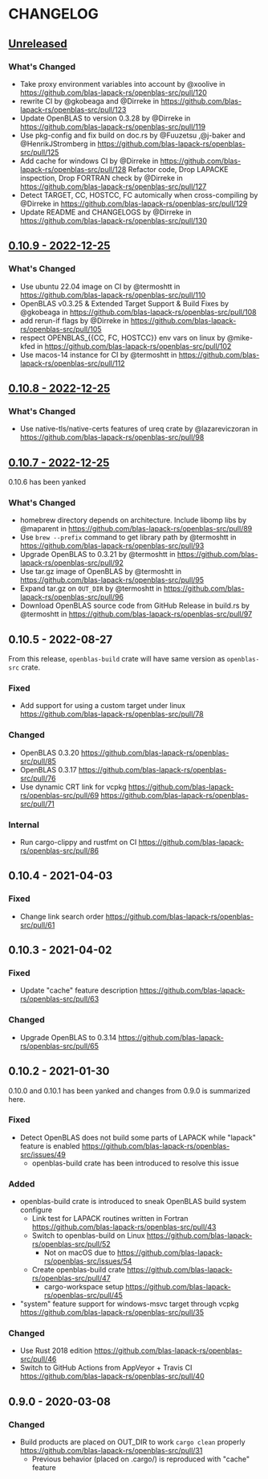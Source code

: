 # CHANGELOG

[Unreleased](https://github.com/blas-lapack-rs/openblas-src/compare/openblas-src-v0.10.8...master)
-----------

### What's Changed

* Take proxy environment variables into account by @xoolive in https://github.com/blas-lapack-rs/openblas-src/pull/120
* rewrite CI by @gkobeaga and @Dirreke in https://github.com/blas-lapack-rs/openblas-src/pull/123
* Update OpenBLAS to version 0.3.28 by @Dirreke in https://github.com/blas-lapack-rs/openblas-src/pull/119
* Use pkg-config and fix build on doc.rs by @Fuuzetsu ,@j-baker and @HenrikJStromberg in https://github.com/blas-lapack-rs/openblas-src/pull/125
* Add cache for windows CI by @Dirreke in https://github.com/blas-lapack-rs/openblas-src/pull/128
Refactor code, Drop LAPACKE inspection, Drop FORTRAN check by @Dirreke in https://github.com/blas-lapack-rs/openblas-src/pull/127
* Detect TARGET, CC, HOSTCC, FC automically when cross-compiling by @Dirreke in https://github.com/blas-lapack-rs/openblas-src/pull/129
* Update README and CHANGELOGS by @Dirreke in  https://github.com/blas-lapack-rs/openblas-src/pull/130

[0.10.9 - 2022-12-25](https://github.com/blas-lapack-rs/openblas-src/compare/openblas-src-v0.10.8...openblas-src-v0.10.9)
--------------------

### What's Changed

* Use ubuntu 22.04 image on CI by @termoshtt in https://github.com/blas-lapack-rs/openblas-src/pull/110
* OpenBLAS v0.3.25 & Extended Target Support & Build Fixes by @gkobeaga in https://github.com/blas-lapack-rs/openblas-src/pull/108
* add rerun-if flags by @Dirreke in https://github.com/blas-lapack-rs/openblas-src/pull/105
* respect OPENBLAS_{{CC, FC, HOSTCC}} env vars on linux by @mike-kfed in https://github.com/blas-lapack-rs/openblas-src/pull/102
* Use macos-14 instance for CI by @termoshtt in https://github.com/blas-lapack-rs/openblas-src/pull/112

[0.10.8 - 2022-12-25](https://github.com/blas-lapack-rs/openblas-src/compare/openblas-src-v0.10.7...openblas-src-v0.10.8)
--------------------

### What's Changed

* Use native-tls/native-certs features of ureq crate by @lazareviczoran in https://github.com/blas-lapack-rs/openblas-src/pull/98

[0.10.7 - 2022-12-25](https://github.com/blas-lapack-rs/openblas-src/compare/openblas-src-v0.10.5...openblas-src-v0.10.7)
--------------------

0.10.6 has been yanked

### What's Changed

* homebrew directory depends on architecture. Include libomp libs by @maparent in https://github.com/blas-lapack-rs/openblas-src/pull/89
* Use `brew --prefix` command to get library path by @termoshtt in https://github.com/blas-lapack-rs/openblas-src/pull/93
* Upgrade OpenBLAS to 0.3.21 by @termoshtt in https://github.com/blas-lapack-rs/openblas-src/pull/92
* Use tar.gz image of OpenBLAS by @termoshtt in https://github.com/blas-lapack-rs/openblas-src/pull/95
* Expand tar.gz on `OUT_DIR` by @termoshtt in https://github.com/blas-lapack-rs/openblas-src/pull/96
* Download OpenBLAS source code from GitHub Release in build.rs by @termoshtt in https://github.com/blas-lapack-rs/openblas-src/pull/97

0.10.5 - 2022-08-27
--------------------

From this release, `openblas-build` crate will have same version as `openblas-src` crate.

### Fixed
- Add support for using a custom target under linux https://github.com/blas-lapack-rs/openblas-src/pull/78

### Changed
- OpenBLAS 0.3.20 https://github.com/blas-lapack-rs/openblas-src/pull/85
- OpenBLAS 0.3.17 https://github.com/blas-lapack-rs/openblas-src/pull/76
- Use dynamic CRT link for vcpkg https://github.com/blas-lapack-rs/openblas-src/pull/69 https://github.com/blas-lapack-rs/openblas-src/pull/71

### Internal
- Run cargo-clippy and rustfmt on CI https://github.com/blas-lapack-rs/openblas-src/pull/86

0.10.4 - 2021-04-03
--------------------

### Fixed
- Change link search order https://github.com/blas-lapack-rs/openblas-src/pull/61

0.10.3 - 2021-04-02
-------------------

### Fixed
- Update "cache" feature description https://github.com/blas-lapack-rs/openblas-src/pull/63

### Changed
- Upgrade OpenBLAS to 0.3.14  https://github.com/blas-lapack-rs/openblas-src/pull/65

0.10.2 - 2021-01-30
--------------------

0.10.0 and 0.10.1 has been yanked and changes from 0.9.0 is summarized here.

### Fixed
- Detect OpenBLAS does not build some parts of LAPACK while "lapack" feature is enabled https://github.com/blas-lapack-rs/openblas-src/issues/49
  - openblas-build crate has been introduced to resolve this issue

### Added
- openblas-build crate is introduced to sneak OpenBLAS build system configure
  - Link test for LAPACK routines written in Fortran https://github.com/blas-lapack-rs/openblas-src/pull/43
  - Switch to openblas-build on Linux https://github.com/blas-lapack-rs/openblas-src/pull/52
    - Not on macOS due to https://github.com/blas-lapack-rs/openblas-src/issues/54
  - Create openblas-build crate https://github.com/blas-lapack-rs/openblas-src/pull/47
    - cargo-workspace setup https://github.com/blas-lapack-rs/openblas-src/pull/45
- "system" feature support for windows-msvc target through vcpkg https://github.com/blas-lapack-rs/openblas-src/pull/35

### Changed
- Use Rust 2018 edition https://github.com/blas-lapack-rs/openblas-src/pull/46
- Switch to GitHub Actions from AppVeyor + Travis CI https://github.com/blas-lapack-rs/openblas-src/pull/40

0.9.0 - 2020-03-08
--------------------

### Changed
- Build products are placed on OUT_DIR to work `cargo clean` properly https://github.com/blas-lapack-rs/openblas-src/pull/31
  - Previous behavior (placed on .cargo/) is reproduced with "cache" feature
